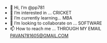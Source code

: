 - 👋 Hi, I’m @pp781
- 👀 I’m interested in ... CRICKET
- 🌱 I’m currently learning... MBA
- 💞️ I’m looking to collaborate on ... SOFTWARE
- 📫 How to reach me ... THROUGH MY EMAIL PAVAN781605@GMAIL.COM

<!---
pp781/pp781 is a ✨ special ✨ repository because its `README.md` (this file) appears on your GitHub profile.
You can click the Preview link to take a look at your changes.
--->

